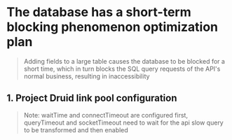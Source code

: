 # The database has a short-term blocking phenomenon optimization plan
> Adding fields to a large table causes the database to be blocked for a short time, which in turn blocks the SQL query requests of the API's normal business, resulting in inaccessibility

## 1. Project Druid link pool configuration
> Note: waitTime and connectTimeout are configured first, queryTimeout and socketTimeout need to wait for the api slow query to be transformed and then enabled












